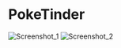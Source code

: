 # PokeTinder
![Screenshot_1](https://user-images.githubusercontent.com/77925501/169673806-7a146516-7ddd-495e-8e11-cc6593bf1499.png)
![Screenshot_2](https://user-images.githubusercontent.com/77925501/169673840-b0899840-dc3a-477b-b342-416067ed61d4.png)
